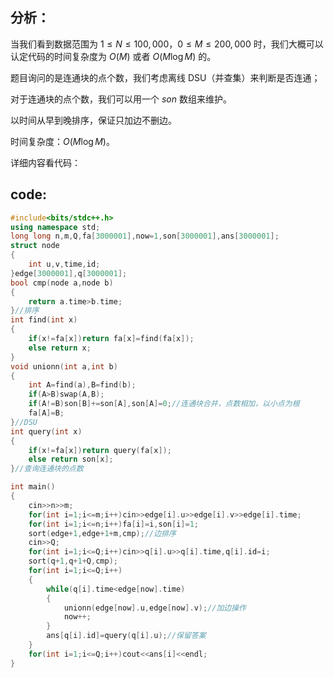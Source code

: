 ## 分析：

当我们看到数据范围为 $1 \leq N \leq 100,000$，$0 \leq M \leq 200,000$ 时，我们大概可以认定代码的时间复杂度为 $O(M)$ 或者 $O(M\log M)$ 的。

题目询问的是连通块的点个数，我们考虑离线 DSU（并查集）来判断是否连通；

对于连通块的点个数，我们可以用一个 $son$ 数组来维护。

以时间从早到晚排序，保证只加边不删边。

时间复杂度：$O(M\log M)$。

详细内容看代码：

## code:

```cpp
#include<bits/stdc++.h>
using namespace std;
long long n,m,Q,fa[3000001],now=1,son[3000001],ans[3000001];
struct node
{
	int u,v,time,id;
}edge[3000001],q[3000001];
bool cmp(node a,node b)
{
	return a.time>b.time;
}//排序
int find(int x)
{
	if(x!=fa[x])return fa[x]=find(fa[x]);
	else return x;
}
void unionn(int a,int b)
{
	int A=find(a),B=find(b);
	if(A>B)swap(A,B);
	if(A!=B)son[B]+=son[A],son[A]=0;//连通块合并，点数相加，以小点为根
	fa[A]=B;
}//DSU
int query(int x)
{
	if(x!=fa[x])return query(fa[x]);
	else return son[x];
}//查询连通块的点数

int main()
{
    cin>>n>>m;
	for(int i=1;i<=m;i++)cin>>edge[i].u>>edge[i].v>>edge[i].time;
	for(int i=1;i<=n;i++)fa[i]=i,son[i]=1;
	sort(edge+1,edge+1+m,cmp);//边排序
	cin>>Q;
	for(int i=1;i<=Q;i++)cin>>q[i].u>>q[i].time,q[i].id=i;
	sort(q+1,q+1+Q,cmp);
	for(int i=1;i<=Q;i++)
	{
        while(q[i].time<edge[now].time)
		{
			unionn(edge[now].u,edge[now].v);//加边操作
			now++;
		}
		ans[q[i].id]=query(q[i].u);//保留答案
	}
	for(int i=1;i<=Q;i++)cout<<ans[i]<<endl;
}
```

